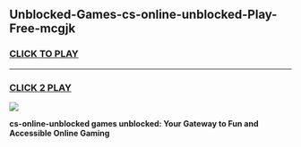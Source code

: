 
## Unblocked-Games-cs-online-unblocked-Play-Free-mcgjk
<h3>
<a href="https://premium76.site?title=cs-online-unblocked&ref=23A">CLICK TO PLAY</a></h3>
<hr>

<h3>
<a href="https://premium76.site?title=cs-online-unblocked&ref=23A">CLICK 2 PLAY</a>
  
</h3>

<a href="https://premium76.site?title=cs-online-unblocked&ref=23A"><img src="https://clearcache.store/games.png"></a>


**cs-online-unblocked games unblocked: Your Gateway to Fun and Accessible Online Gaming**
